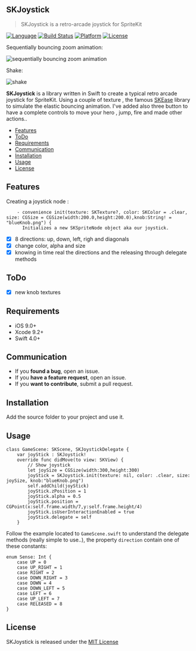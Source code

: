 ## SKJoystick
>SKJoystick is a retro-arcade joystick for SpriteKit

[![Language](http://img.shields.io/badge/language-swift-brightgreen.svg?style=flat
)](https://developer.apple.com/swift)
[![Build Status](https://travis-ci.org/Alamofire/Alamofire.svg?branch=master)](https://travis-ci.org/Alamofire/Alamofire)
[![Platform](http://img.shields.io/badge/platform-ios-blue.svg?style=flat
)](https://developer.apple.com/iphone/index.action)
[![License](https://img.shields.io/cocoapods/l/BadgeSwift.svg?style=flat)](/LICENSE)

Sequentially bouncing zoom animation:

![sequentially bouncing zoom animation](https://github.com/aornano/SKAdvancedLabelNode/blob/master/demo.gifs) 

Shake:

![shake](https://github.com/aornano/SKAdvancedLabelNode/blob/master/demo2.gifs) 

**SKJoystick** is a library written in Swift to create a typical retro arcade joystick for SpriteKit.
Using a couple of texture , the famous [SKEase](https://github.com/craiggrummitt/ActionSwift3/tree/master/ActionSwift3) library to simulate the elastic bouncing animation. I've added also three button to have a complete controls to move your hero , jump, fire and made other actions..

- [Features](#features)
- [ToDo](#todo)
- [Requirements](#requirements)
- [Communication](#communication)
- [Installation](#installation)
- [Usage](#usage)
- [License](#license)


## Features

Creating a joystick node :

```
    - convenience init(texture: SKTexture?, color: SKColor = .clear, size: CGSize = CGSize(width:200.0,height:200.0),knob:String! = "blueKnob.png") {
      Initializes a new SKSpriteNode object aka our joystick.
```

- [x] 8 directions: up, down, left, righ and diagonals
- [x] change color, alpha and size
- [x] knowing in time real the directions and the releasing through delegate methods

## ToDo
- [x] new knob textures

## Requirements

- iOS 9.0+
- Xcode 9.2+
- Swift 4.0+

## Communication

- If you **found a bug**, open an issue.
- If you **have a feature request**, open an issue.
- If you **want to contribute**, submit a pull request.

## Installation

Add the source folder to your project and use it.

## Usage

```
class GameScene: SKScene, SKJoystickDelegate {
    var joyStick : SKJoystick!
    override func didMove(to view: SKView) {
        // Show joystick
        let joySize = CGSize(width:300,height:300)
        joyStick = SKJoystick.init(texture: nil, color: .clear, size: joySize, knob:"blueKnob.png")
        self.addChild(joyStick)
        joyStick.zPosition = 1
        joyStick.alpha = 0.5
        joyStick.position = CGPoint(x:self.frame.width/7,y:self.frame.height/4)
        joyStick.isUserInteractionEnabled = true
        joyStick.delegate = self
    }
```

Follow the example located to ```GameScene.swift``` to understand the delegate methods (really simple to use..), the property ```direction``` contain one of these constants:

```
enum Sense: Int {
    case UP = 0
    case UP_RIGHT = 1
    case RIGHT = 2
    case DOWN_RIGHT = 3
    case DOWN = 4
    case DOWN_LEFT = 5
    case LEFT = 6
    case UP_LEFT = 7
    case RELEASED = 8
}
```

## License
SKJoystick is released under the [MIT License](LICENSE)

